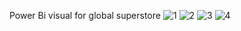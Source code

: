 Power Bi visual for global superstore
![1](https://github.com/user-attachments/assets/333fc11a-be9e-4d3c-8b2a-17122742d7ca)
![2](https://github.com/user-attachments/assets/31c74f74-1326-4037-b0a1-5b6601ded739)
![3](https://github.com/user-attachments/assets/142c54c2-464e-42a1-97b5-ae572cd8ea22)
![4](https://github.com/user-attachments/assets/cc71a9d7-15e6-4d20-9288-f2fe3aa7b6cc)
